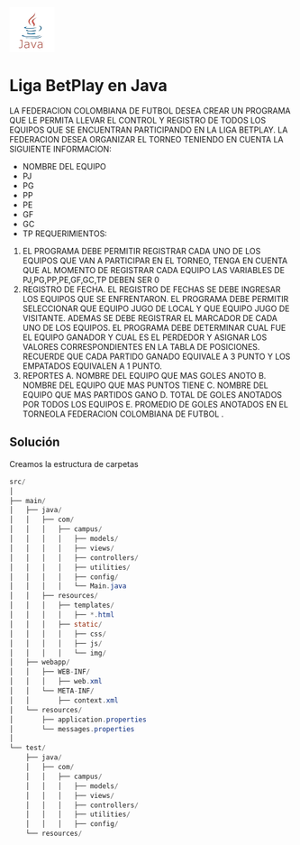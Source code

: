 ![ANGULAR](https://raw.githubusercontent.com/David-Albarracin/README_MATERIALS/main/java.png)

# Liga BetPlay en Java

LA FEDERACION COLOMBIANA DE FUTBOL DESEA CREAR UN PROGRAMA QUE LE PERMITA
LLEVAR EL CONTROL Y REGISTRO DE TODOS LOS EQUIPOS QUE SE ENCUENTRAN
PARTICIPANDO EN LA LIGA BETPLAY. LA FEDERACION DESEA ORGANIZAR EL TORNEO
TENIENDO EN CUENTA LA SIGUIENTE INFORMACION:
- NOMBRE DEL EQUIPO
- PJ
- PG
- PP
- PE
- GF
- GC
- TP
REQUERIMIENTOS:
1. EL PROGRAMA DEBE PERMITIR REGISTRAR CADA UNO DE LOS EQUIPOS QUE VAN A
PARTICIPAR EN EL TORNEO, TENGA EN CUENTA QUE AL MOMENTO DE REGISTRAR CADA
EQUIPO LAS VARIABLES DE PJ,PG,PP,PE,GF,GC,TP DEBEN SER 0
2. REGISTRO DE FECHA. EL REGISTRO DE FECHAS SE DEBE INGRESAR LOS EQUIPOS
QUE SE ENFRENTARON. EL PROGRAMA DEBE PERMITIR SELECCIONAR QUE EQUIPO JUGO DE
LOCAL Y QUE EQUIPO JUGO DE VISITANTE. ADEMAS SE DEBE REGISTRAR EL MARCADOR DE
CADA UNO DE LOS EQUIPOS. EL PROGRAMA DEBE DETERMINAR CUAL FUE EL EQUIPO
GANADOR Y CUAL ES EL PERDEDOR Y ASIGNAR LOS VALORES CORRESPONDIENTES EN LA
TABLA DE POSICIONES. RECUERDE QUE CADA PARTIDO GANADO EQUIVALE A 3 PUNTO
Y LOS EMPATADOS EQUIVALEN A 1 PUNTO.
3. REPORTES
A. NOMBRE DEL EQUIPO QUE MAS GOLES ANOTO
B. NOMBRE DEL EQUIPO QUE MAS PUNTOS TIENE
C. NOMBRE DEL EQUIPO QUE MAS PARTIDOS GANO
D. TOTAL DE GOLES ANOTADOS POR TODOS LOS EQUIPOS
E. PROMEDIO DE GOLES ANOTADOS EN EL TORNEOLA FEDERACION COLOMBIANA DE FUTBOL .

## Solución

Creamos la estructura de carpetas

`````java
src/
│
├── main/
│   ├── java/
│   │   ├── com/
│   │   │   ├── campus/
│   │   │   │   ├── models/
│   │   │   │   ├── views/
│   │   │   │   ├── controllers/
│   │   │   │   ├── utilities/
│   │   │   │   ├── config/
│   │   │   │   └── Main.java
│   │   ├── resources/
│   │   │   ├── templates/
│   │   │   │   ├── *.html
│   │   │   ├── static/
│   │   │   │   ├── css/
│   │   │   │   ├── js/
│   │   │   │   └── img/
│   ├── webapp/
│   │   ├── WEB-INF/
│   │   │   ├── web.xml
│   │   └── META-INF/
│   │       ├── context.xml
│   └── resources/
│       ├── application.properties
│       └── messages.properties
│
└── test/
    ├── java/
    │   ├── com/
    │   │   ├── campus/
    │   │   │   ├── models/
    │   │   │   ├── views/
    │   │   │   ├── controllers/
    │   │   │   ├── utilities/
    │   │   │   ├── config/
    └── resources/

`````

